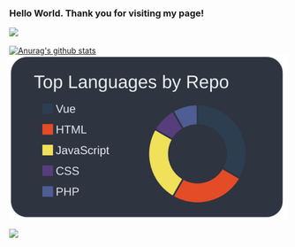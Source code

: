 ### Hello World. Thank you for visiting my page!

[![](https://raw.githubusercontent.com/mercury-pluto1210/mercury-pluto1210/main/github-profile-summary-cards-example/master/profile-summary-card-output/default/0-profile-details.svg)](https://github.com/vn7n24fzkq/github-profile-summary-cards)

[![Anurag's github stats](https://github-readme-stats.vercel.app/api?username=mercury-pluto1210)](https://github.com/anuraghazra/github-readme-stats)
[![](https://raw.githubusercontent.com/mercury-pluto1210/mercury-pluto1210/main/profile-summary-card-output/nord_dark/1-repos-per-language.svg)](https://github.com/vn7n24fzkq/github-profile-summary-cards)

![](https://komarev.com/ghpvc/?username=mercury-pluto1210&color=green)

<!--
**mercury-pluto1210/mercury-pluto1210** is a ✨ _special_ ✨ repository because its `README.md` (this file) appears on your GitHub profile.

Here are some ideas to get you started:

- 🔭 I’m currently working on ...
- 🌱 I’m currently learning ...
- 👯 I’m looking to collaborate on ...
- 🤔 I’m looking for help with ...
- 💬 Ask me about ...
- 📫 How to reach me: ...
- 😄 Pronouns: ...
- ⚡ Fun fact: ...
-->
